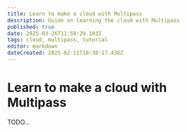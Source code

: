 ```yaml
---
title: Learn to make a cloud with Multipass
description: Guide on learning the cloud with Multipass
published: true
date: 2025-03-26T11:59:29.103Z
tags: cloud, multipass, tutorial
editor: markdown
dateCreated: 2025-02-11T10:38:17.436Z
---
```


# Learn to make a cloud with Multipass

TODO...